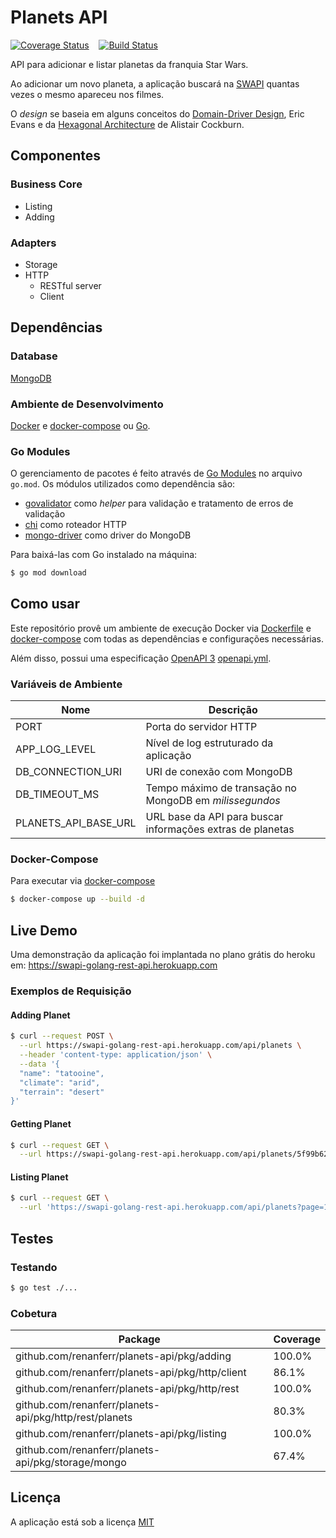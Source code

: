 # Planets API

[![Coverage Status](https://coveralls.io/repos/github/renanferr/planets-api/badge.svg?branch=master)](https://coveralls.io/github/renanferr/planets-api?branch=master)&nbsp;&nbsp;&nbsp;&nbsp;[![Build Status](https://travis-ci.org/renanferr/planets-api.svg?branch=master)](https://travis-ci.org/renanferr/planets-api)

API para adicionar e listar planetas da franquia Star Wars.

Ao adicionar um novo planeta, a aplicação buscará na [SWAPI](https://swapi.dev/) quantas vezes o mesmo apareceu nos filmes.

O _design_ se baseia em alguns conceitos do [Domain-Driver Design](https://www.amazon.com.br/Domain-Driven-Design-Eric-Evans/dp/8550800651),
Eric Evans e da [Hexagonal Architecture](https://fideloper.com/hexagonal-architecture) de Alistair Cockburn.

## Componentes

### Business Core
- Listing
- Adding

### Adapters
- Storage
- HTTP
  - RESTful server
  - Client
  
## Dependências

### Database
[MongoDB](https://docs.mongodb.com/v4.2/)

### Ambiente de Desenvolvimento
[Docker](https://docs.docker.com/) e [docker-compose](https://docs.docker.com/compose/) ou [Go](https://golang.org/).

### Go Modules
O gerenciamento de pacotes é feito através de [Go Modules](https://blog.golang.org/using-go-modules) no arquivo `go.mod`. Os módulos utilizados como dependência são:

- [govalidator](github.com/asaskevich/govalidator) como _helper_ para validação e tratamento de erros de validação
- [chi](github.com/go-chi/chi) como roteador HTTP
- [mongo-driver](go.mongodb.org/mongo-driver) como driver do MongoDB

Para baixá-las com Go instalado na máquina:
```bash
$ go mod download
```

## Como usar

Este repositório provê um ambiente de execução Docker via [Dockerfile](Dockerfile) e [docker-compose](docker-compose.yml) com todas as dependências e configurações necessárias.

Além disso, possui uma especificação [OpenAPI 3](https://swagger.io/specification/)
 [openapi.yml](openapi.yml).

### Variáveis de Ambiente

| Nome                      | Descrição                                 |
|---------------------------|-------------------------------------------|
| PORT                        | Porta do servidor HTTP                    |
| APP_LOG_LEVEL             | Nível de log estruturado da aplicação     |
| DB_CONNECTION_URI         | URI de conexão com MongoDB                |
| DB_TIMEOUT_MS             | Tempo máximo de transação no MongoDB em *milissegundos*|
| PLANETS_API_BASE_URL      | URL base da API para buscar informações extras de planetas|

### Docker-Compose

Para executar via [docker-compose](https://docs.docker.com/compose/)

```bash
$ docker-compose up --build -d
```

## Live Demo

Uma demonstração da aplicação foi implantada no plano grátis do heroku em:
https://swapi-golang-rest-api.herokuapp.com

### Exemplos de Requisição

#### Adding Planet
```bash
$ curl --request POST \
  --url https://swapi-golang-rest-api.herokuapp.com/api/planets \
  --header 'content-type: application/json' \
  --data '{
  "name": "tatooine",
  "climate": "arid",
  "terrain": "desert"
}'
```

#### Getting Planet
```bash
$ curl --request GET \
  --url https://swapi-golang-rest-api.herokuapp.com/api/planets/5f99b620ce4200066e7efed4
```

#### Listing Planet
```bash
$ curl --request GET \
  --url 'https://swapi-golang-rest-api.herokuapp.com/api/planets?page=1&limit=5'
```

## Testes

### Testando
```bash
$ go test ./...
```

### Cobetura

| Package                                                          | Coverage  |
|------------------------------------------------------------------|-----------|
| github.com/renanferr/planets-api/pkg/adding	           | 100.0%    |
| github.com/renanferr/planets-api/pkg/http/client       | 86.1%     |
| github.com/renanferr/planets-api/pkg/http/rest         | 100.0%    |
| github.com/renanferr/planets-api/pkg/http/rest/planets | 80.3%     |
| github.com/renanferr/planets-api/pkg/listing	       | 100.0%    |
| github.com/renanferr/planets-api/pkg/storage/mongo	   | 67.4%     |


## Licença
 A aplicação está sob a licença [MIT](https://choosealicense.com/licenses/mit/)
 